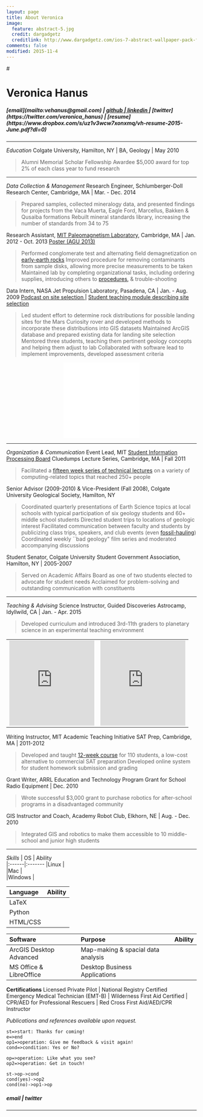 ```yaml
---
layout: page
title: About Veronica
image:
  feature: abstract-5.jpg
  credit: dargadgetz
  creditlink: http://www.dargadgetz.com/ios-7-abstract-wallpaper-pack-for-iphone-5-and-ipod-touch-retina/
comments: false
modified: 2015-11-4
---
```

#<script src="https://gist.github.com/vzhz/f50a07563b42ecfc1e81.js"></script>

<h1>Veronica Hanus</h1> <h5>[email](mailto:vehanus@gmail.com) <i class="icon-mail"></i> | <a href="https://github.com/vzhz">github <i class="glyphicon glyphicon-github"></i> | <a href="https://www.linkedin/.com/in/veronicahanus">linkedin </a><i class="glyphicon glyphicon-linkedin"></i> | [twitter](https://twitter.com/veronica_hanus) <i class="icon-twitter"></i>| [resume](https://www.dropbox.com/s/uz1v3wcw7xonxmq/vh-resume-2015-June.pdf?dl=0)<i class="icon-file"></i></h5> 

------------------

*Education*
Colgate University, Hamilton, NY | BA, Geology | May 2010

> Alumni Memorial Scholar Fellowship Awardee 
> $5,000 award for top 2% of each class year to fund research

----------
*Data Collection & Management*
Research Engineer, Schlumberger-Doll Research Center, Cambridge, MA | Mar. - Dec. 2014

> Prepared samples, collected mineralogy data, and presented findings for projects from the Vaca Muerta, Eagle Ford, Marcellus, Bakken & Qusaiba formations
> Rebuilt mineral standards library, increasing the number of standards from 34 to 75

Research Assistant, [MIT Paleomagnetism Laboratory](http://scripts.mit.edu/~paleomag/pages/intro.php), Cambridge, MA | Jan. 2012 - Oct. 2013
[Poster (AGU 2013)](https://www.dropbox.com/s/f472owl4r7l1kpd/Jack%20Hills%20poster%20AGU%202013_final.pdf?dl=0) <i class="icon-file"></i>

> Performed conglomerate test and alternating field demagnetization on [early-earth rocks](http://scripts.mit.edu/~paleomag/pages/early-earth.php)
> Improved procedure for removing contaminants from sample disks, allowing more precise measurements to be taken
> Maintained lab by completing organizational tasks, including ordering supplies, introducing others to [procedures,](http://scripts.mit.edu/~paleomag/pages/instruments.php) & trouble-shooting

Data Intern, NASA Jet Propulsion Laboratory, Pasadena, CA | Jan. - Aug. 2009
 <a href="http://www.planetary.org/multimedia/planetary-radio/show/2013/20130617-matt-golombek-mars-landing-sites-opportunity.html">Podcast on site selection </a><i class="icon-headphones"></i> | [Student teaching module describing site selection](http://marsed.asu.edu/sites/default/files/pdfs_resources/Curiosity_Landing_Site_2012.pdf)<i class="icon-file"></i>

> Led student effort to determine rock distributions for possible landing sites for the Mars Curiosity rover and developed methods to incorporate these distributions into GIS datasets
> Maintained ArcGIS  database and prepared existing data for landing site selection
> Mentored three students, teaching them pertinent geology concepts and helping them adjust to lab
> Collaborated with software lead to implement improvements, developed assessment criteria

<center><iframe src="//giphy.com/embed/JprKQFyspa7tu" width="200" height="200" frameBorder="0" style="max-width: 100%" class="giphy-embed" webkitAllowFullScreen mozallowfullscreen allowFullScreen></iframe></center>


----------
*Organization & Communication*
Event Lead, MIT [Student Information Processing Board](https://sipb.mit.edu/) Cluedumps Lecture Series, Cambridge, MA | Fall 2011

> Facilitated a [fifteen week series of technical lectures](http://cluedumps.mit.edu/wiki/Cluedumps_2011) on a variety
> of computing-related topics that reached 250+ people

Senior Advisor (2009-2010) & Vice-President (Fall 2008), Colgate University Geological Society, Hamilton, NY 

> Coordinated quarterly presentations of Earth Science topics at local schools with typical participation of six geology students and 60+ middle school students
> Directed student trips to locations of geologic interest 
> Facilitated communication between faculty and students by publicizing class trips, speakers, and club events (even [fossil-hauling](http://news.colgate.edu/2008/12/big-fossils-ferried-across-qua.html/))
> Coordinated weekly ``bad geology" film series and moderated accompanying discussions

Student Senator, Colgate University Student Government Association, Hamilton, NY | 2005-2007

> Served on Academic Affairs Board as one of two students elected to advocate for student needs 
> Acclaimed for problem-solving and outstanding communication with constituents

----------
*Teaching & Advising*
Science Instructor, Guided Discoveries Astrocamp, Idyllwild, CA | Jan. - Apr. 2015

> Developed curriculum and introduced 3rd-11th graders to planetary science in an experimental teaching environment

<table style="width:100%, border: white">
  <tr>
    <td><iframe src="https://vine.co/v/Om6U0bODbQO/embed/simple" width="225" height="225" frameborder="0" align="left"></iframe><script src="https://platform.vine.co/static/scripts/embed.js"></script></td>
    <td><iframe src="https://vine.co/v/MtIH2bh2hev/embed/simple" width="225" height="225" frameborder="0" align="right"></iframe><script src="https://platform.vine.co/static/scripts/embed.js"></script></td>
  </tr>
</table> 

Writing Instructor, MIT Academic Teaching Initiative SAT Prep, Cambridge, MA | 2011-2012

> Developed and taught [12-week course](http://ati.mit.edu/sat1) for 110 students, a low-cost alternative to commercial SAT preparation 
> Developed online system for student homework submission and grading

 
Grant Writer, ARRL Education and Technology Program Grant for School Radio Equipment | Dec. 2010

> Wrote successful $3,000 grant to purchase robotics for after-school programs in a disadvantaged community

 
GIS Instructor and Coach, Academy Robot Club, Elkhorn, NE | Aug. - Dec. 2010
> Integrated GIS and robotics to  make them accessible to 10 middle-school and junior high students


----------
*Skills*
| OS | Ability	
|:------|:------- 
|Linux  |<i class="icon-star"></i><i class="icon-star"></i><i class="icon-star-empty"></i>              
|Mac    |<i class="icon-star"></i><i class="icon-star"></i><i class="icon-star-empty"></i>    
|Windows     |<i class="icon-star"></i><i class="icon-star-empty"></i><i class="icon-star-empty"></i>
 
|Language | Ability
|:---------|---------
|LaTeX | <i class="icon-star"></i><i class="icon-star"></i><i class="icon-star"></i>
|Python | <i class="icon-star"></i><i class="icon-star-empty"></i><i class="icon-star-empty"></i>
|HTML/CSS | <i class="icon-star"></i><i class="icon-star-empty"></i><i class="icon-star-empty"></i>

Software | Purpose | Ability
:----------|:-------|:------
ArcGIS Desktop Advanced | Map-making & spacial data analysis | <i class="icon-star"></i><i class="icon-star"></i><i class="icon-star-empty"></i> 
MS Office & LibreOffice |Desktop Business Applications | <i class="icon-star"></i><i class="icon-star"></i><i class="icon-star"></i>

**Certifications**
Licensed Private Pilot | National Registry Certified Emergency Medical Technician (EMT-B) | Wilderness First Aid Certified | CPR/AED for Professional Rescuers | Red Cross First Aid/AED/CPR Instructor
 
*Publications and references available upon request.*


```flow
st=>start: Thanks for coming!
e=>end
op1=>operation: Give me feedback & visit again!
cond=>condition: Yes or No?

op=>operation: Like what you see?
op2=>operation: Get in touch!

st->op->cond
cond(yes)->op2
cond(no)->op1->op
```
<h5>email <i class="icon-mail"></i>  | twitter <i class="icon-twitter"></h5>

-------------------

<!-- They say three times the charm, so here is another free responsive Jekyll blog theme for you. I've learned a ton since open sourcing my first two themes [on Github](http://github.com/mmistakes), and wanted to try a few new things this time around. 

If you've used any of [my other themes](http://mademistakes.com/work/jekyll-themes/) most of this should be familiar territory...

## What HPSTR brings to the table:

* Responsive templates for post, page, and post index `_layouts`. Looks great on mobile, tablet, and desktop devices.
* Gracefully degrads in older browsers. Compatible with Internet Explorer 8+ and all modern browsers.  
* Modern and minimal design.
* Sweet animated menu.
* Background image support.
* Readable typography to make your words shine.
* Support for large images to call out your favorite posts.
* Built-in support for Sass courtesy of Jekyll 2.x.
* Optional [Disqus](http://disqus.com) comments.
* Simple and clear permalink structure[^1].
* [Open Graph](https://developers.facebook.com/docs/opengraph/) and [Twitter Cards](https://dev.twitter.com/docs/cards) support for a better social sharing experience.
* Simple [custom 404 page]({{ site.url }}/404.html) to get you started.
* Stylesheets for Pygments and Coderay [syntax highlighting]({{ site.url }}/code-highlighting-post/) to make your code examples look snazzy.

<div markdown="0"><a href="{{ site.url }}/theme-setup/" class="btn btn-info">Theme Setup</a> <a href="https://github.com/mmistakes/hpstr-jekyll-theme" class="btn btn-success">Download HPSTR</a></div>

[^1]: Example: *domain.com/category-name/post-title* -->